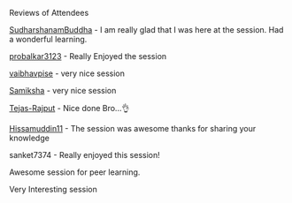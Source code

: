 Reviews of Attendees 

[SudharshanamBuddha](https://github.com/SudharshanamBuddha) -
I am really glad that I was here at the session. Had a wonderful learning.

[probalkar3123](http://github.com/probalkar3123) -
Really Enjoyed the session

[vaibhavpise](https://github.com/VaIbHaVPiSe) -
very nice session

[Samiksha](http://github.com/Samiksha0103) -
very nice session

[Tejas-Rajput](https://github.com/Tejas-Rajput) -
Nice done Bro...👌

[Hissamuddin11](http://github.com/Hissamuddin11) -
The session was awesome thanks for sharing your knowledge 


sanket7374 -
Really enjoyed this session!

Awesome session for peer learning.

Very Interesting session





